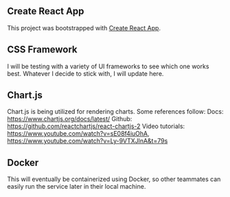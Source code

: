 ## Create React App

This project was bootstrapped with [Create React App](https://github.com/facebook/create-react-app).

## CSS Framework

I will be testing with a variety of UI frameworks to see which one works best. Whatever I decide to stick with, I will update here.

## Chart.js
Chart.js is being utilized for rendering charts. Some references follow:
Docs: https://www.chartjs.org/docs/latest/
Github: https://github.com/reactchartjs/react-chartjs-2
Video tutorials: https://www.youtube.com/watch?v=sE08f4iuOhA, https://www.youtube.com/watch?v=Ly-9VTXJlnA&t=79s

## Docker

This will eventually be containerized using Docker, so other teammates can easily run the service later in their local machine.
